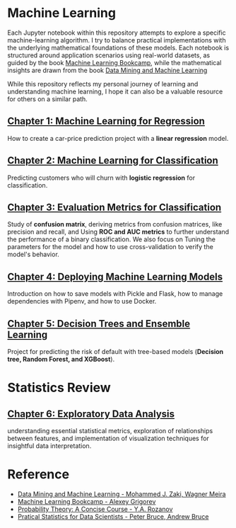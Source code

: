 # Machine Learning 

Each Jupyter notebook within this repository attempts to explore a specific machine-learning algorithm. I try to balance practical implementations with the underlying mathematical foundations of these models. Each notebook is structured around application scenarios using real-world datasets, as guided by the book  [Machine Learning Bookcamp](https://mlbookcamp.com/), while the mathematical insights are drawn from the book [Data Mining and Machine Learning](https://dataminingbook.info/)

While this repository reflects my personal journey of learning and understanding machine learning, I hope it can also be a valuable resource for others on a similar path.

## [Chapter 1: Machine Learning for Regression](https://github.com/marcosbenicio/ML_BookCamp/tree/main/01Regression)
How to create a car-price prediction project with a **linear regression** model.

## [Chapter 2: Machine Learning for Classification](https://github.com/marcosbenicio/ML_BookCamp/tree/main/02Classification)
Predicting customers who will churn with **logistic regression** for classification.

## [Chapter 3: Evaluation Metrics for Classification](https://github.com/marcosbenicio/ML_BookCamp/tree/main/03Metrics)
Study of **confusion matrix**, deriving metrics from confusion matrices, like precision and recall, and Using **ROC and AUC metrics** to further understand the performance of a binary classification. We also focus on Tuning the parameters for the model and how to use cross-validation to verify the model's behavior.

## [Chapter 4: Deploying Machine Learning Models](https://github.com/marcosbenicio/ML_BookCamp/tree/main/04Deploy)
Introduction on how to save models with Pickle and Flask, how to manage dependencies with Pipenv, and how to use Docker.

## [Chapter 5: Decision Trees and Ensemble Learning](https://github.com/marcosbenicio/ML_BookCamp/tree/main/05DecisionTrees)
Project for predicting the risk of default with tree-based models (**Decision tree, Random Forest, and XGBoost**).

# Statistics Review

## [Chapter 6: Exploratory Data Analysis](https://github.com/marcosbenicio/ML_BookCamp/tree/main/05DecisionTrees)
understanding essential statistical metrics, exploration of relationships between features, and implementation of visualization techniques for insightful data interpretation.

# Reference
- [Data Mining and Machine Learning - Mohammed J. Zaki, Wagner Meira](https://dataminingbook.info/)
- [Machine Learning Bookcamp - Alexey Grigorev](https://mlbookcamp.com/)
- [Probability Theory: A Concise Course - Y.A. Rozanov](https://www.google.com.br/books/edition/Probability_Theory/jKKctfJHtwYC?hl=en&gbpv=1&printsec=frontcover)
- [Pratical Statistics for Data Scientists - Peter Bruce, Andrew Bruce](https://www.oreilly.com/library/view/practical-statistics-for/9781491952955/)


